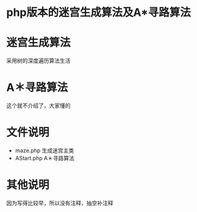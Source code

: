 php版本的迷宫生成算法及A*寻路算法
=============
# 迷宫生成算法
采用树的深度遍历算法生活
# A＊寻路算法
这个就不介绍了，大家懂的
# 文件说明
* maze.php 生成迷宫主类
* AStart.php A＊寻路算法

# 其他说明
因为写得比较早，所以没有注释，抽空补注释